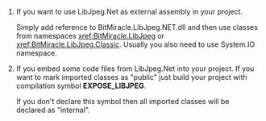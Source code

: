 1. If you want to use LibJpeg.Net as external assembly in your project.

    Simply add reference to BitMiracle.LibJpeg.NET.dll and then use classes from namespaces <xref:BitMiracle.LibJpeg> or <xref:BitMiracle.LibJpeg.Classic>. Usually you also need to use System.IO namespace. 

2. If you embed some code files from LibJpeg.Net into your project.
    If you want to mark imported classes as "public" just build your project with compilation symbol **EXPOSE_LIBJPEG**.
    
    If you don't declare this symbol then all imported classes will be declared as "internal".


